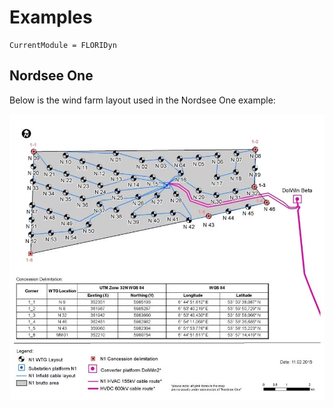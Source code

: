 # Examples

```@meta
CurrentModule = FLORIDyn
```

## Nordsee One

Below is the wind farm layout used in the Nordsee One example:

![Windfarm layout: Nordsee One](windfarm-layout-nordsee-one.webp)
